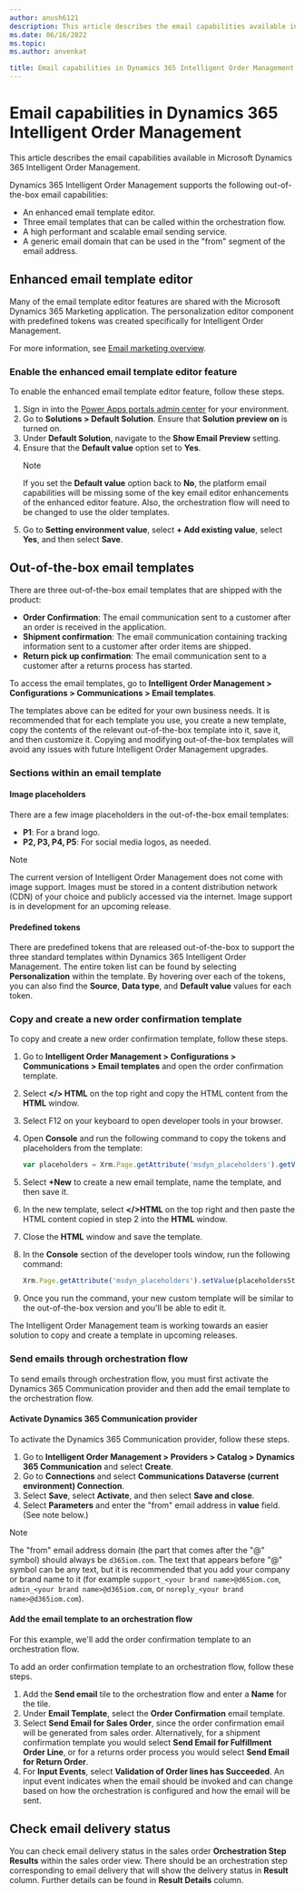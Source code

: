 ```yaml
---
author: anush6121 
description: This article describes the email capabilities available in Microsoft Dynamics 365 Intelligent Order Management.
ms.date: 06/16/2022
ms.topic: 
ms.author: anvenkat

title: Email capabilities in Dynamics 365 Intelligent Order Management
---
```


# Email capabilities in Dynamics 365 Intelligent Order Management

This article describes the email capabilities available in Microsoft Dynamics 365 Intelligent Order Management.

Dynamics 365 Intelligent Order Management supports the following out-of-the-box email capabilities:

- An enhanced email template editor.
- Three email templates that can be called within the orchestration flow.
- A high performant and scalable email sending service.
- A generic email domain that can be used in the "from" segment of the email address.

## Enhanced email template editor

Many of the email template editor features are shared with the Microsoft Dynamics 365 Marketing application. The personalization editor component with predefined tokens was created specifically for Intelligent Order Management.

For more information, see [Email marketing overview](/dynamics365/marketing/prepare-marketing-emails). 

### Enable the enhanced email template editor feature

To enable the enhanced email template editor feature, follow these steps.

1. Sign in into the [Power Apps portals admin center](/power-apps/maker/portals/admin/admin-overview#open-power-apps-portals-admin-center) for your environment. 
1. Go to **Solutions \> Default Solution**. Ensure that **Solution preview on** is turned on.
1. Under **Default Solution**, navigate to the **Show Email Preview** setting.
1. Ensure that the **Default value** option set to **Yes**.  
    > [!NOTE]
    > If you set the **Default value** option back to **No**, the platform email capabilities will be missing some of the key email editor enhancements of the enhanced editor feature. Also, the orchestration flow will need to be changed to use the older templates.
1. Go to **Setting environment value**, select **+ Add existing value**, select **Yes**, and then select **Save**.

## Out-of-the-box email templates

There are three out-of-the-box email templates that are shipped with the product:

- **Order Confirmation**: The email communication sent to a customer after an order is received in the application.
- **Shipment confirmation**: The email communication containing tracking information sent to a customer after order items are shipped.
- **Return pick up confirmation**: The email communication sent to a customer after a returns process has started.

To access the email templates, go to **Intelligent Order Management \> Configurations \> Communications \> Email templates**.

The templates above can be edited for your own business needs. It is recommended that for each template you use, you create a new template, copy the contents of the relevant out-of-the-box template into it, save it, and then customize it. Copying and modifying out-of-the-box templates will avoid any issues with future Intelligent Order Management upgrades.

### Sections within an email template

#### Image placeholders

There are a few image placeholders in the out-of-the-box email templates:

- **P1**: For a brand logo.
- **P2, P3, P4, P5**: For social media logos, as needed.

> [!NOTE]
> The current version of Intelligent Order Management does not come with image support. Images must be stored in a content distribution network (CDN) of your choice and publicly accessed via the internet. Image support is in development for an upcoming release.

#### Predefined tokens

There are predefined tokens that are released out-of-the-box to support the three standard templates within Dynamics 365 Intelligent Order Management. The entire token list can be found by selecting **Personalization** within the template. By hovering over each of the tokens, you can also find the **Source**, **Data type**, and **Default value** values for each token. 

### Copy and create a new order confirmation template

To copy and create a new order confirmation template, follow these steps.

1. Go to **Intelligent Order Management \> Configurations \> Communications \> Email templates** and open the order confirmation template.
1. Select **</> HTML** on the top right and copy the HTML content from the **HTML** window.
1. Select F12 on your keyboard to open developer tools in your browser.  
1. Open **Console** and run the following command to copy the tokens and placeholders from the template:

    ```JavaScript
    var placeholders = Xrm.Page.getAttribute('msdyn_placeholders').getValue()
    ```

1. Select **+New** to create a new email template, name the template, and then save it.
1. In the new template, select **</>HTML** on the top right and then paste the HTML content copied in step 2 into the **HTML** window. 
1. Close the **HTML** window and save the template.
1. In the **Console** section of the developer tools window, run the following command:

    ```JavaScript
    Xrm.Page.getAttribute('msdyn_placeholders').setValue(placeholdersStr)
    ```

1. Once you run the command, your new custom template will be similar to the out-of-the-box version and you'll be able to edit it.

The Intelligent Order Management team is working towards an easier solution to copy and create a template in upcoming releases.

### Send emails through orchestration flow

To send emails through orchestration flow, you must first activate the Dynamics 365 Communication provider and then add the email template to the orchestration flow.

#### Activate Dynamics 365 Communication provider

To activate the Dynamics 365 Communication provider, follow these steps.

1. Go to **Intelligent Order Management \> Providers \> Catalog \> Dynamics 365 Communication** and select **Create**.
1. Go to **Connections** and select **Communications Dataverse (current environment) Connection**.
1. Select **Save**, select **Activate**, and then select **Save and close**.
1. Select **Parameters** and enter the "from" email address in **value** field. (See note below.)
  
> [!NOTE]
> The "from" email address domain (the part that comes after the "@" symbol) should always be `d365iom.com`. The text that appears before "@" symbol can be any text, but it is recommended that you add your company or brand name to it (for example `support_<your brand name>@d65iom.com`, `admin_<your brand name>@d365iom.com`, or `noreply_<your brand name>@d365iom.com`).

#### Add the email template to an orchestration flow

For this example, we'll add the order confirmation template to an orchestration flow.

To add an order confirmation template to an orchestration flow, follow these steps.

1. Add the **Send email** tile to the orchestration flow and enter a **Name** for the tile.
1. Under **Email Template**, select the **Order Confirmation** email template.
1. Select **Send Email for Sales Order**, since the order confirmation email will be generated from sales order. Alternatively, for a shipment confirmation template you would select **Send Email for Fulfillment Order Line**, or for a returns order process you would select **Send Email for Return Order**.
1. For **Input Events**, select **Validation of Order lines has Succeeded**. An input event indicates when the email should be invoked and can change based on how the orchestration is configured and how the email will be sent.

## Check email delivery status

You can check email delivery status in the sales order **Orchestration Step Results** within the sales order view. There should be an orchestration step corresponding to email delivery that will show the delivery status in **Result** column. Further details can be found in **Result Details** column.







